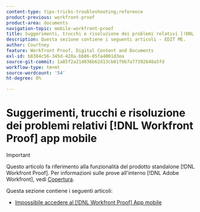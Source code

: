 ```yaml
---
content-type: tips-tricks-troubleshooting;reference
product-previous: workfront-proof
product-area: documents
navigation-topic: mobile-workfront-proof
title: Suggerimenti, trucchi e risoluzione dei problemi relativi [!DNL Workfront Proof] app mobile
description: Questa sezione contiene i seguenti articoli - EDIT ME.
author: Courtney
feature: Workfront Proof, Digital Content and Documents
exl-id: b8384c56-345d-428a-bb86-05fa4001d3ea
source-git-commit: 1a85f2a214036b62d13cb01f0b7a77392648a5fd
workflow-type: tm+mt
source-wordcount: '54'
ht-degree: 0%

---
```


# Suggerimenti, trucchi e risoluzione dei problemi relativi [!DNL Workfront Proof] app mobile

>[!IMPORTANT]
>
>Questo articolo fa riferimento alla funzionalità del prodotto standalone [!DNL Workfront Proof]. Per informazioni sulle prove all&#39;interno [!DNL Adobe Workfront], vedi [Copertura](../../../review-and-approve-work/proofing/proofing.md).

Questa sezione contiene i seguenti articoli:

* [Impossibile accedere al [!DNL Workfront Proof] App mobile](../../../workfront-proof/wp-mobile/tips-tricks-and-troubleshooting/unable-to-log-in.md)
